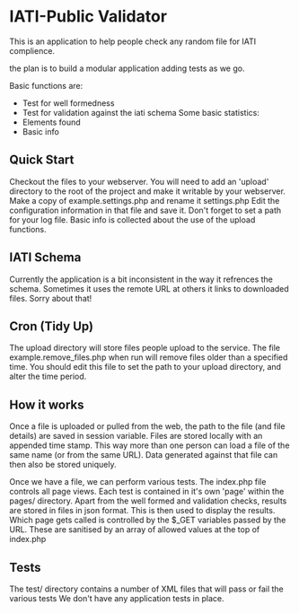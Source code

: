 IATI-Public Validator
=====================

This is an application to help people check any random file for IATI complience.

the plan is to build a modular application adding tests as we go.

Basic functions are:
* Test for well formedness
* Test for validation against the iati schema
Some basic statistics:
* Elements found
* Basic info

Quick Start
-----------
Checkout the files to your webserver.
You will need to add an 'upload' directory to the root of the project and make it writable by your webserver.
Make a copy of example.settings.php and rename it settings.php
Edit the configuration information in that file and save it. 
Don't forget to set a path for your log file. Basic info is collected about the use of the upload functions.

IATI Schema
-----------
Currently the application is a bit inconsistent in the way it refrences the schema. Sometimes it uses the remote URL at others it links to downloaded files.
Sorry about that!

Cron (Tidy Up)
--------------
The upload directory will store files people upload to the service.
The file example.remove_files.php when run will remove files older than a specified time.
You should edit this file to set the path to your upload directory, and alter the time period.

How it works
------------

Once a file is uploaded or pulled from the web, the path to the file (and file details) are saved in session variable.
Files are stored locally with an appended time stamp. This way more than one person can load a file of the same name (or from the same URL).
Data generated against that file can then also be stored uniquely.

Once we have a file, we can perform various tests.
The index.php file controls all page views. 
Each test is contained in it's own 'page' within the pages/ directory.
Apart from the well formed and validation checks, results are stored in files in json format. This is then used to display the results.
Which page gets called is controlled by the $_GET variables passed by the URL. These are sanitised by an array of allowed values at the top of index.php

Tests
-----
The test/ directory contains a number of XML files that will pass or fail the various tests
We don't have any application tests in place.


